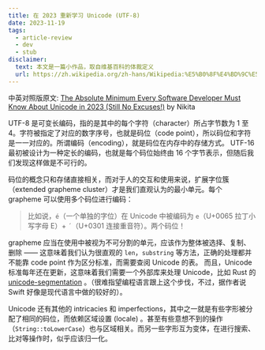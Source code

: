 ```yaml
---
title: 在 2023 重新学习 Unicode (UTF-8)
date: 2023-11-19
tags:
  - article-review
  - dev
  - stub
disclaimer:
  text: 本文是一篇小作品，取自维基百科的体裁定义
  url: https://zh.wikipedia.org/zh-hans/Wikipedia:%E5%B0%8F%E4%BD%9C%E5%93%81
---
```


中英对照版原文: [The Absolute Minimum Every Software Developer Must Know About Unicode in 2023 (Still No Excuses!)](https://blog.xinshijiededa.men/unicode/#user-content-fn-touche) by Nikita

UTF-8 是可变长编码，指的是其中的每个字符（character）所占字节数为 1 至 4。字符被指定了对应的数字序号，也就是码位（code point），所以码位和字符是一一对应的。所谓编码（encoding），就是码位在内存中的存储方式。
UTF-16 最初被设计为一种定长的编码，也就是每个码位始终由 16 个字节表示，但随后我们发现这样做是不可行的。

码位的概念只和存储直接相关，而对于人的交互和使用来说，扩展字位簇（extended grapheme cluster）才是我们直观认为的最小单元。每个 grapheme 可以使用多个码位进行编码：
> 比如说，`é`（一个单独的字位）在 Unicode 中被编码为 `e`（U+0065 拉丁小写字母 E）+ `´`（U+0301 连接重音符）。两个码位！

grapheme 应当在使用中被视为不可分割的单元，应该作为整体被选择、复制、删除 —— 这意味着我们认为很直观的 `len`，`substring` 等方法，正确的处理都并不能靠 code point 作为区分标准，而需要查阅 Unicode 的表。
而且，Unicode 标准每年还在更新，这意味着我们需要一个外部库来处理 Unicode，比如 Rust 的 [unicode-segmentation](https://crates.io/crates/unicode-segmentation)  。（很难指望编程语言跟上这个步伐，不过，据作者说 Swift 好像是现代语言中做的较好的）。

Unicode 还有其他的 intricacies 和 imperfections，其中之一就是有些字形被分配了相同的码位，而依赖区域设置 (locale) 。甚至有些意想不到的操作（`String::toLowerCase`）也与区域相关。而另一些字形互为变体，在进行搜索、比对等操作时，似乎应该归一化。